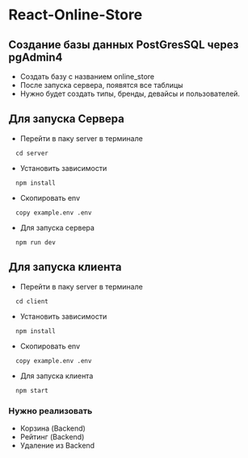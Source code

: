 # React-Online-Store

## Создание базы данных PostGresSQL через pgAdmin4
+ Создать базу с названием online_store
+ После запуска сервера, появятся все таблицы
+ Нужно будет создать типы, бренды, девайсы и пользователей.

## Для запуска Сервера

+ Перейти в паку server в терминале
```
  cd server
```

+ Установить зависимости
```
  npm install
```

+ Скопировать env  
```
  copy example.env .env
```

+ Для запуска сервера
```
  npm run dev
```

## Для запуска клиента

+ Перейти в паку server в терминале
```
  cd client
```

+ Установить зависимости
```
  npm install
```

+ Скопировать env
```
  copy example.env .env
```

+ Для запуска клиента
```
  npm start
```


### Нужно реализовать
+ Корзина (Backend)
+ Рейтинг (Backend)
+ Удаление из Backend